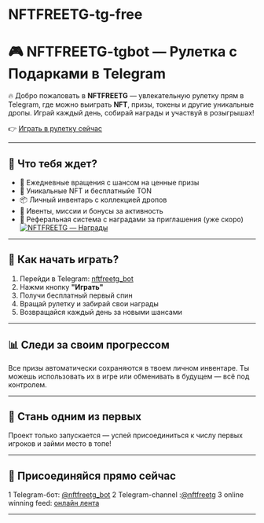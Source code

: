 # NFTFREETG-tg-free

# 🎮 NFTFREETG-tgbot — Рулетка с Подарками в Telegram

🔥 Добро пожаловать в **NFTFREETG** — увлекательную рулетку прям в Telegram, где можно выиграть **NFT**, призы, токены и другие уникальные дропы. Играй каждый день, собирай награды и участвуй в розыгрышах!

👉 [Играть в рулетку сейчас](https://t.me/nftfreetg_bot/nftfree)

---

## 🎁 Что тебя ждет?

* 🎰 Ежедневные вращения с шансом на ценные призы
* 💎 Уникальные NFT и бесплатныйе TON 
* 📦 Личный инвентарь с коллекцией дропов
* 🎯 Ивенты, миссии и бонусы за активность
* 🤝 Реферальная система с наградами за приглашения (уже скоро)
[![NFTFREETG — Награды](https://t.me/nftfreetg_winner)](https://t.me/nftfreetg_winner)
---

## 🚀 Как начать играть?

1. Перейди в Telegram: [nftfreetg_bot](https://t.me/nftfreetg_bot)
2. Нажми кнопку **"Играть"**
3. Получи бесплатный первый спин
4. Вращай рулетку и забирай свои награды
5. Возвращайся каждый день за новыми шансами

---

## 📊 Следи за своим прогрессом

Все призы автоматически сохраняются в твоем личном инвентаре. Ты можешь использовать их в игре или обменивать в будущем — всё под контролем.

---

## 👾 Стань одним из первых

Проект только запускается — успей присоединиться к числу первых игроков и займи место в топе!

---

## 📱 Присоединяйся прямо сейчас

1 Telegram-бот: [@nftfreetg_bot](https://t.me/nftfreetg_bot)
2 Telegram-channel :[@nftfreetg](https://t.me/nftfreetg)
3 online winning feed: [онлайн лента](https://t.me/nftfreetg_winner)

---
